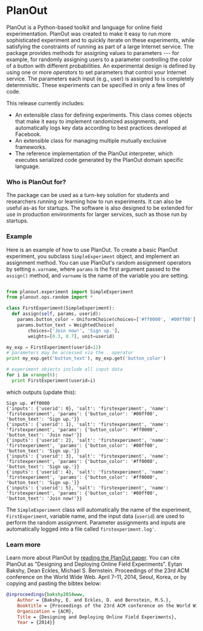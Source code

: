 # PlanOut

PlanOut is a Python-based toolkit and language for online field experimentation. PlanOut was created to make it easy to run more sophisticated experiment and to quickly iterate on these experiments, while satisfying the constraints of running as part of a large Internet service. The package provides methods for assigning values to parameters --- for example, for randomly assigning users to a parameter controlling the color of a button with different probabilities. An experimental design is defined by using one or more *operators* to set parameters that control your Internet service. The parameters each input (e.g., user) is assigned to is completely determnisitic. These experiments can be specified in only a few lines of code.


This release currently includes:
  * An extensible class for defining experiments. This class comes objects that make it easy to implement randomized assignments, and automatically logs key data according to best practices developed at Facebook.
  * An extensible class for managing multiple mutually exclusive frameworks.
  * The reference implementation of the PlanOut interpreter, which executes serialized code generated by the PlanOut domain specific language.
  
### Who is PlanOut for?
The package can be used as a turn-key solution for students and researchers running or learning how to run experiments. It can also be useful as-as for startups.  The software is also designed to be extended for use in production environments for larger services, such as those run by startups.


### Example

Here is an example of how to use PlanOut. To create a basic PlanOut experiment, you subclass ``SimpleExperiment`` object, and implement an assignment method. You can use PlanOut's random assignment operators by setting ``e.varname``, where ``params`` is the first argument passed to the ``assign()`` method, and ``varname`` is the name of the variable you are setting.
```python

from planout.experiment import SimpleExperiment
from planout.ops.random import *

class FirstExperiment(SimpleExperiment):
  def assign(self, params, userid):
    params.button_color = UniformChoice(choices=['#ff0000', '#00ff00'], unit=userid)
    params.button_text = WeightedChoice(
        choices=['Join now!', 'Sign up.'],
        weights=[0.3, 0.7], unit=userid)

my_exp = FirstExperiment(userid=12)
# parameters may be accessed via the . operator
print my_exp.get('button_text'), my_exp.get('button_color')

# experiment objects include all input data
for i in xrange(6):
  print FirstExperiment(userid=i)
```

which outputs (update this):

```
Sign up. #ff0000
{'inputs': {'userid': 0}, 'salt': 'firstexperiment', 'name': 'firstexperiment', 'params': {'button_color': '#00ff00', 'button_text': 'Sign up.'}}
{'inputs': {'userid': 1}, 'salt': 'firstexperiment', 'name': 'firstexperiment', 'params': {'button_color': '#ff0000', 'button_text': 'Join now!'}}
{'inputs': {'userid': 2}, 'salt': 'firstexperiment', 'name': 'firstexperiment', 'params': {'button_color': '#00ff00', 'button_text': 'Sign up.'}}
{'inputs': {'userid': 3}, 'salt': 'firstexperiment', 'name': 'firstexperiment', 'params': {'button_color': '#ff0000', 'button_text': 'Sign up.'}}
{'inputs': {'userid': 4}, 'salt': 'firstexperiment', 'name': 'firstexperiment', 'params': {'button_color': '#ff0000', 'button_text': 'Sign up.'}}
{'inputs': {'userid': 5}, 'salt': 'firstexperiment', 'name': 'firstexperiment', 'params': {'button_color': '#00ff00', 'button_text': 'Join now!'}}
```

The ``SimpleExperiment`` class will automatically the name of the experiment, ``FirstExperiment``, variable name, and the input data (``userid``) are used to perform the random assignment.  Parameter assignments and inputs are automatically logged into a file called ``firstexperiment.log'``.


### Learn more
Learn more about PlanOut by [reading the PlanOut paper](http://www-personal.umich.edu/~ebakshy/planout.pdf). You can cite PlanOut as "Designing and Deploying Online Field Experiments". Eytan Bakshy, Dean Eckles, Michael S. Bernstein. Proceedings of the 23rd ACM conference on the World Wide Web. April 7–11, 2014, Seoul, Korea, or by copying and pasting the bibtex below:
``` bibtex
@inproceedings{bakshy2014www,
	Author = {Bakshy, E. and Eckles, D. and Bernstein, M.S.},
	Booktitle = {Proceedings of the 23rd ACM conference on the World Wide Web},
	Organization = {ACM},
	Title = {Designing and Deploying Online Field Experiments},
	Year = {2014}}
```
